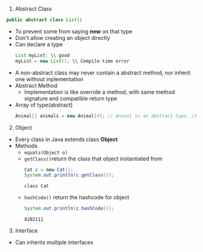 1. Abstract Class
  ```java
  public abstract class List{}
  ```
  - To prevent some from saying **new** on that type
  - Don't allow creating an object directly
  - Can declare a type
    ```java
    List myList; \\ good
    myList = new List(); \\ Compile-time error
    ```
  - A non-abstract class may never contain a abstract method, nor inherit one without inplementation
  - Abstract Method
    * Implementation is like override a method, with same method signature and compatible return type
  - Array of type(abstract)
    ```java
    Animal[] animals = new Animal[4]; // Animal is an abstract type, it's not make a new object of Animal type
    ```
2. Object
  - Every class in Java extends class **Object**
  - Methods
    * `equals(Object o)`
    * `getClass()`return the class that object instantiated from
      ```java
      Cat c = new Cat();
      System.out.println(c.getClass());
      ```
      ```
      class Cat
      ```
    * `hashCode()` return the hashcode for object
      ```java
      System.out.println(c.hashCode());
      ```
      ```
      8202111
      ```
      
  
3. Interface
  - Can inherits multiple interfaces

